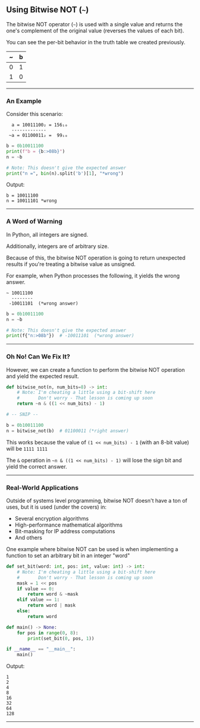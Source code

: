 ## Using Bitwise NOT (```~```)

The bitwise NOT operator (```~```) is used with a single value and returns the
one's complement of the original value (reverses the values of each bit).

You can see the per-bit behavior in the truth table we created previously.

| ~ | b |
|:--|--:|
| 0 | 1 |
| 1 | 0 |

---

### An Example

Consider this scenario:

```
  a = 10011100₂ = 156₁₀
  -------------
 ~a = 01100011₂ =  99₁₀
```

```python
b = 0b10011100
print(f"b = {b:>08b}")
n = ~b

# Note: This doesn't give the expected answer
print("n =", bin(n).split('b')[1], "*wrong")
```

Output:

```
b = 10011100
n = 10011101 *wrong
```

---

### A Word of Warning

In Python, all integers are signed. 

Additionally, integers are of arbitrary size.

Because of this, the bitwise NOT operation is going to return unexpected 
results if you're treating a bitwise value as unsigned.

For example, when Python processes the following, it yields the wrong answer.

```
~ 10011100
  --------
 -10011101  (*wrong answer)
```

```python
b = 0b10011100
n = ~b

# Note: This doesn't give the expected answer
print(f{"n:>08b"})  # -10011101  (*wrong answer)
```

---

### Oh No! Can We Fix It?

However, we can create a function to perform the bitwise NOT operation and
yield the expected result.

```python
def bitwise_not(n, num_bits=8) -> int:
    # Note: I'm cheating a little using a bit-shift here
    #       Don't worry - That lesson is coming up soon
    return ~n & ((1 << num_bits) - 1)

# -- SNIP --

b = 0b10011100
n = bitwise_not(b)  # 01100011 (*right answer)
```

This works because the value of ```(1 << num_bits) - 1``` (with an 8-bit 
value) will be ```1111 1111```

The ```&``` operation in ```~n & ((1 << num_bits) - 1)``` will lose the 
sign bit and yield the correct answer.

---

### Real-World Applications

Outside of systems level programming, bitwise NOT doesn't have a ton of 
uses, but it is used (under the covers) in:

* Several encryption algorithms
* High-performance mathematical algorithms
* Bit-masking for IP address computations
* And others

One example where bitwise NOT can be used is when implementing a function 
to set an arbitrary bit in an integer "word"

```python
def set_bit(word: int, pos: int, value: int) -> int:
    # Note: I'm cheating a little using a bit-shift here
    #       Don't worry - That lesson is coming up soon
    mask = 1 << pos
    if value == 0:
        return word & ~mask
    elif value == 1:
        return word | mask
    else:
        return word

def main() -> None:
    for pos in range(0, 8):
        print(set_bit(0, pos, 1))

if __name__ == "__main__":
    main()
```

Output:

```
1
2
4
8
16
32
64
128
```

---
